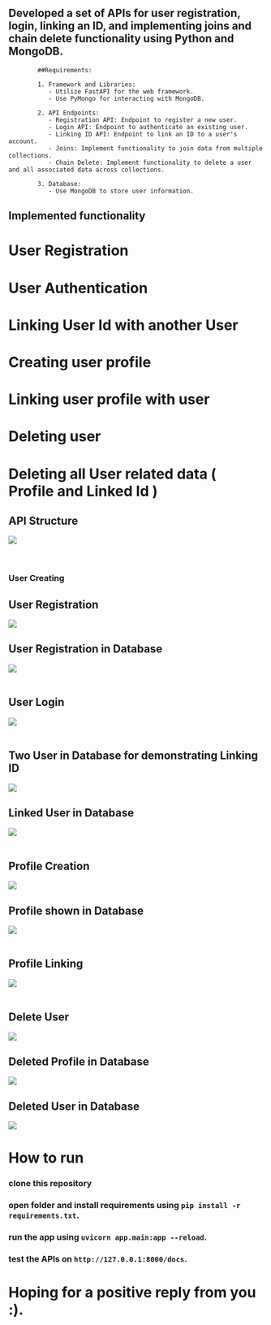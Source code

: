 ## Developed a set of APIs for user registration, login, linking an ID, and implementing joins and chain delete functionality using Python and MongoDB.

            ##Requirements:

            1. Framework and Libraries:
               - Utilize FastAPI for the web framework.
               - Use PyMongo for interacting with MongoDB.

            2. API Endpoints:
               - Registration API: Endpoint to register a new user.
               - Login API: Endpoint to authenticate an existing user.
               - Linking ID API: Endpoint to link an ID to a user's account.
               - Joins: Implement functionality to join data from multiple collections.
               - Chain Delete: Implement functionality to delete a user and all associated data across collections.

            3. Database:
               - Use MongoDB to store user information.

## Implemented functionality

# User Registration

# User Authentication

# Linking User Id with another User

# Creating user profile

# Linking user profile with user

# Deleting user

# Deleting all User related data ( Profile and Linked Id )

<h2>API Structure</h2>
<img src="./assets/api structure on swagger.png">
<br/>
<br/>
<br/>

### User Creating

<div>
<h2> User Registration</h2>
<img src="./assets/create.png">
<br/>
<h2> User Registration in Database</h2>
<img src="./assets/create_db.png">
<br/>
<br/>
<h2> User Login</h2>
<img src="./assets/login.png">
<br/>
<br/>
<h2> Two User in Database for demonstrating Linking ID </h2>
<img src="./assets/id linking.png">
<br/>
<h2>Linked User in Database</h2>
<img src="./assets/linkeddb.png">
<br/>
<br/>
<h2>Profile Creation</h2>
<img src="./assets/profile.png">
<br/>
<h2>Profile shown in Database</h2>
<img src="./assets/profiledb.png">
<br/>
<br/>
<h2> Profile Linking</h2>
<img src="./assets/profilelinking.png">
<br/>
<br/>
<h2>Delete User</h2>
<img src="./assets/deleteuser.png">
<br/>
<h2>Deleted Profile in Database</h2>
<img src="./assets/delete_profilesb.png">
<br/>
<h2>Deleted User in Database</h2>
<img src="./assets/deleteuser.png">
</div>

# How to run
 ### clone this repository
 ### open folder and install requirements using `pip install -r requirements.txt`.
 ### run the app using `uvicorn app.main:app --reload`.
 ### test the APIs on `http://127.0.0.1:8000/docs`.


# Hoping for a positive reply from you :).





